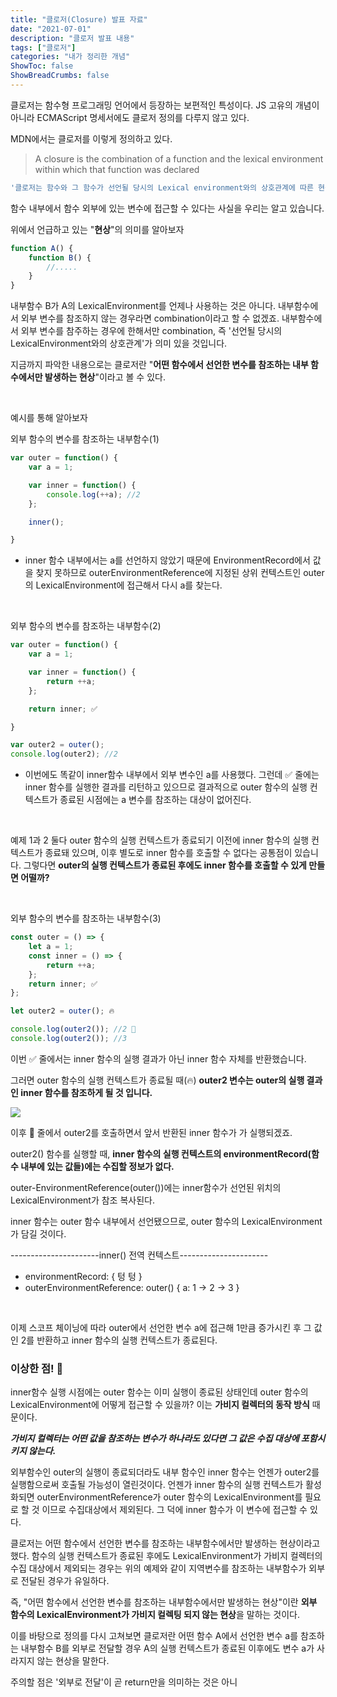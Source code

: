 ```yaml
---
title: "클로저(Closure) 발표 자료"
date: "2021-07-01"
description: "클로저 발표 내용"
tags: ["클로저"]
categories: "내가 정리한 개념"
ShowToc: false
ShowBreadCrumbs: false
---
```


클로저는 함수형 프로그래밍 언어에서 등장하는 보편적인 특성이다. JS 고유의 개념이 아니라 ECMAScript 명세서에도 클로저 정의를 다루지 않고 있다.

MDN에서는 클로저를 이렇게 정의하고 있다.

> A closure is the combination of a function and the lexical environment within which that function was declared

```jsx
'클로저는 함수와 그 함수가 선언될 당시의 Lexical environment와의 상호관계에 따른 현상'
```

함수 내부에서 함수 외부에 있는 변수에 접근할 수 있다는 사실을 우리는 알고 있습니다.

위에서 언급하고 있는 "**현상**"의 의미를 알아보자

```jsx
function A() {
	function B() {
		//.....
	}
}
```

내부함수 B가 A의 LexicalEnvironment를 언제나 사용하는 것은 아니다. 내부함수에서 외부 변수를 참조하지 않는 경우라면 combination이라고 할 수 없겠죠. 내부함수에서 외부 변수를 참주하는 경우에 한해서만 combination, 즉 '선언될 당시의 LexicalEnvironment와의 상호관계'가 의미 있을 것입니다.

지금까지 파악한 내용으로는 클로저란 "**어떤 함수에서 선언한 변수를 참조하는 내부 함수에서만 발생하는 현상**"이라고 볼 수 있다.

<br />

예시를 통해 알아보자

외부 함수의 변수를 참조하는 내부함수(1)

```jsx
var outer = function() {
	var a = 1;

	var inner = function() {
		console.log(++a); //2
	};

	inner();

}
```

- inner 함수 내부에서는 a를 선언하지 않았기 때문에 EnvironmentRecord에서 값을 찾지 못하므로 outerEnvironmentReference에 지정된 상위 컨텍스트인 outer의 LexicalEnvironment에 접근해서 다시 a를 찾는다.

<br />

외부 함수의 변수를 참조하는 내부함수(2)

```jsx
var outer = function() {
	var a = 1;

	var inner = function() {
		return ++a;
	};

	return inner; ✅

}

var outer2 = outer();
console.log(outer2); //2
```

- 이번에도 똑같이 inner함수 내부에서 외부 변수인 a를 사용했다. 그런데 ✅  줄에는 inner 함수를 실행한 결과를 리턴하고 있으므로 결과적으로 outer 함수의 실행 컨텍스트가 종료된 시점에는 a 변수를 참조하는 대상이 없어진다.

<br />

예제 1과 2 둘다 outer 함수의 실행 컨텍스트가 종료되기 이전에 inner 함수의 실행 컨텍스트가 종료돼 있으며, 이후 별도로 inner 함수를 호출할 수 없다는 공통점이 있습니다. 그렇다면 **outer의 실행 컨텍스트가 종료된 후에도 inner 함수를 호출할 수 있게 만들면 어떨까?**

<br />

외부 함수의 변수를 참조하는 내부함수(3)
```jsx
const outer = () => {
    let a = 1;
    const inner = () => {
        return ++a;
    };
    return inner; ✅  
};

let outer2 = outer(); 🔥

console.log(outer2()); //2 🍓
console.log(outer2()); //3
```

이번 ✅  줄에서는 inner 함수의 실행 결과가 아닌 inner 함수 자체를 반환했습니다.

그러면 outer 함수의 실행 컨텍스트가 종료될 때(🔥) **outer2 변수는 outer의 실행 결과인 inner 함수를 참조하게 될 것 입니다.**

<img src="../../../../data/images/스크린샷%202021-07-02%20오전%2012.00.11.png" />

이후 🍓 줄에서 outer2를 호출하면서 앞서 반환된 inner 함수가 가 실행되겠죠.

outer2() 함수를 실행할 때, **inner 함수의 실행 컨텍스트의 environmentRecord(함수 내부에 있는 값들)에는 수집할 정보가 없다.** 

outer-EnvironmentReference(outer())에는 inner함수가 선언된 위치의 LexicalEnvironment가 참조 복사된다.

inner 함수는 outer 함수 내부에서 선언됐으므로, outer 함수의 LexicalEnvironment가 담길 것이다.

----------------------inner() 전역 컨텍스트----------------------
- environmentRecord: { 텅 텅 }
- outerEnvironmentReference: outer() { a: 1 → 2 → 3 }

<br />

이제 스코프 체이닝에 따라 outer에서 선언한 변수 a에 접근해 1만큼 증가시킨 후 그 값인 2를 반환하고 inner 함수의 실행 컨텍스트가 종료된다.

### 이상한 점! 🤔
inner함수 실행 시점에는 outer 함수는 이미 실행이 종료된 상태인데 outer 함수의 LexicalEnvironment에 어떻게 접근할 수 있을까? 이는 **가비지 컬렉터의 동작 방식** 때문이다.

***가비지 컬렉터는 어떤 값을 참조하는 변수가 하나라도 있다면 그 값은 수집 대상에 포함시키지 않는다.***

외부함수인 outer의 실행이 종료되더라도 내부 함수인 inner 함수는 언젠가 outer2를 실행함으로써 호출될 가능성이 열린것이다. 언젠가 inner 함수의 실행 컨텍스트가 활성화되면 outerEnvironmentReference가 outer 함수의 LexicalEnvironment를 필요로 할 것 이므로 수집대상에서 제외된다. 그 덕에 inner 함수가 이 변수에 접근할 수 있다.

클로저는 어떤 함수에서 선언한 변수를 참조하는 내부함수에서만 발생하는 현상이라고 했다. 함수의 실행 컨텍스트가 종료된 후에도 LexicalEnvironment가 가비지 컬렉터의 수집 대상에서 제외되는 경우는 위의 예제와 같이 지역변수를 참조하는 내부함수가 외부로 전달된 경우가 유일하다.

즉, "어떤 함수에서 선언한 변수를 참조하는 내부함수에서만 발생하는 현상"이란 **외부 함수의 LexicalEnvironment가 가비지 컬렉팅 되지 않는 현상**을 말하는 것이다.

이를 바탕으로 정의를 다시 고쳐보면 클로저란 어떤 함수 A에서 선언한 변수 a를 참조하는 내부함수 B를 외부로 전달할 경우 A의 실행 컨텍스트가 종료된 이후에도 변수 a가 사라지지 않는 현상을 말한다.

주의할 점은 '외부로 전달'이 곧 return만을 의미하는 것은 아니